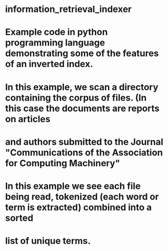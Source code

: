 # information_retrieval_indexer
#  Example code in python programming language demonstrating some of the features of an inverted index.

#  In this example, we scan a directory containing the corpus of files. (In this case the documents are reports on articles

#  and authors submitted to the Journal "Communications of the Association for Computing Machinery" 

#

#  In this example we see each file being read, tokenized (each word or term is extracted) combined into a sorted

#  list of unique terms. 
